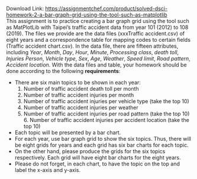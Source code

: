 Download Link: https://assignmentchef.com/product/solved-dsci-homework-2-a-bar-graph-grid-using-the-tool-such-as-matplotlib
<br>
This assignment is to practice creating a bar graph grid using the tool such as MatPlotLib with Taipei’s traffic accident data from year 101 (2012) to 108 (2019). The files we provide are the data files (xxxTraffic accident.csv) of eight years and a correspondence table for mapping codes to certain fields (Traffic accident chart.csv). In the data file, there are fifteen attributes, including <em>Year</em>, <em>Month</em>, <em>Day</em>, <em>Hour</em>, <em>Minute</em>, <em>Processing class</em>, <em>death toll</em>, <em>Injuries Person</em>, <em>Vehicle </em><em>type</em>, <em>Sex</em>, <em>Age</em>, <em>Weather</em>, <em>Speed limit</em>, <em>Road pattern</em>, <em>Accident </em><em>location</em>. With the data files and table, your homework should be done according to the following <strong>requirements</strong>:

<ul>

 <li>There are six main topics to be shown in each year:

  <ol>

   <li>Number of traffic accident death toll per month</li>

   <li>Number of traffic accident injuries per month</li>

   <li>Number of traffic accident injuries per vehicle type (take the top 10)</li>

   <li>Number of traffic accident injuries per weather</li>

   <li>Number of traffic accident injuries per road pattern (take the top 10) 6. Number of traffic accident injuries per accident location (take the top 10)</li>

  </ol></li>

 <li>Each topic will be presented by a bar chart.</li>

 <li>For each year, use bar graph grid to show the six topics. Thus, there will be eight grids for years and each grid has six bar charts for each topic.</li>

 <li>On the other hand, please produce the grids for the six topics respectively. Each grid will have eight bar charts for the eight years.</li>

 <li>Please do not forget, in each chart, to have the topic on the top and label the x-axis and y-axis.</li>

</ul>
